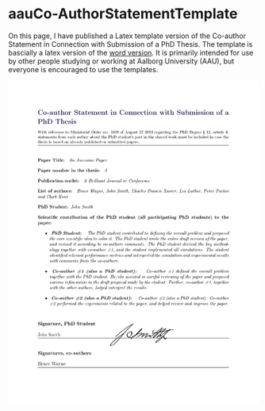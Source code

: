 # aauCo-AuthorStatementTemplate
On this page, I have  published a Latex template version of the Co-author Statement in Connection with Submission of a PhD Thesis. The template is bascially a latex version of the [word version](https://www.phd.tech.aau.dk/digitalAssets/178/178556_medforfattermarts2014.doc). It is primarily intended for use by other people studying or working at Aalborg University (AAU), but everyone is encouraged to use the templates.

![alt text](https://github.com/Mbornoe/aauCo-AuthorStatementTemplate/blob/master/main-1.png)

